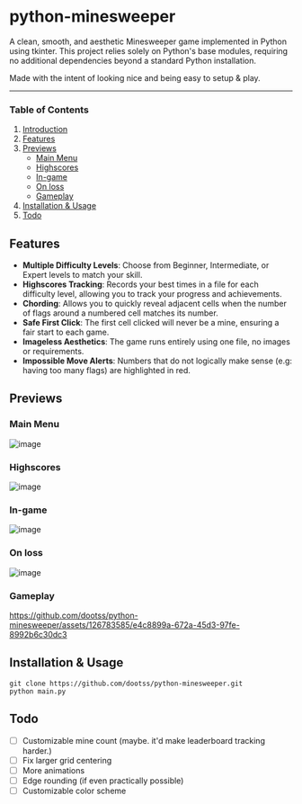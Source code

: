 # python-minesweeper

A clean, smooth, and aesthetic Minesweeper game implemented in Python using tkinter. This project relies solely on Python's base modules, requiring no additional dependencies beyond a standard Python installation.

Made with the intent of looking nice and being easy to setup & play.

----
### Table of Contents
1. [Introduction](#python-minesweeper)
2. [Features](#features)
3. [Previews](#previews)
    - [Main Menu](#main-menu)
    - [Highscores](#highscores)
    - [In-game](#in-game)
    - [On loss](#on-loss)
    - [Gameplay](#gameplay)
4. [Installation & Usage](#installation--usage)
5. [Todo](#todo)

## Features

- **Multiple Difficulty Levels**: Choose from Beginner, Intermediate, or Expert levels to match your skill.
- **Highscores Tracking**: Records your best times in a file for each difficulty level, allowing you to track your progress and achievements.
- **Chording**: Allows you to quickly reveal adjacent cells when the number of flags around a numbered cell matches its number.
- **Safe First Click**: The first cell clicked will never be a mine, ensuring a fair start to each game.
- **Imageless Aesthetics**: The game runs entirely using one file, no images or requirements.
- **Impossible Move Alerts**: Numbers that do not logically make sense (e.g: having too many flags) are highlighted in red.

## Previews
### Main Menu
![image](https://github.com/dootss/python-minesweeper/assets/126783585/f05479d4-7ee2-454b-971c-d073a983942a)
### Highscores
![image](https://github.com/dootss/python-minesweeper/assets/126783585/7838a74d-69e4-4491-b88b-058c5592ddb1)
### In-game
![image](https://github.com/dootss/python-minesweeper/assets/126783585/98f6a154-faac-4671-b4ed-4ad2b489910d)
### On loss
![image](https://github.com/dootss/python-minesweeper/assets/126783585/8494462b-3839-4a1e-8683-7edf7516d204)
### Gameplay
https://github.com/dootss/python-minesweeper/assets/126783585/e4c8899a-672a-45d3-97fe-8992b6c30dc3

## Installation & Usage
```
git clone https://github.com/dootss/python-minesweeper.git
python main.py
```

## Todo
- [ ] Customizable mine count (maybe. it'd make leaderboard tracking harder.)
- [ ] Fix larger grid centering
- [ ] More animations
- [ ] Edge rounding (if even practically possible)
- [ ] Customizable color scheme
